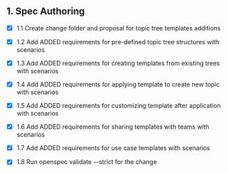 ## 1. Spec Authoring
- [x] 1.1 Create change folder and proposal for topic tree templates additions
- [x] 1.2 Add ADDED requirements for pre-defined topic tree structures with scenarios
- [x] 1.3 Add ADDED requirements for creating templates from existing trees with scenarios
- [x] 1.4 Add ADDED requirements for applying template to create new topic with scenarios
- [x] 1.5 Add ADDED requirements for customizing template after application with scenarios
- [x] 1.6 Add ADDED requirements for sharing templates with teams with scenarios
- [x] 1.7 Add ADDED requirements for use case templates with scenarios
- [x] 1.8 Run openspec validate --strict for the change

